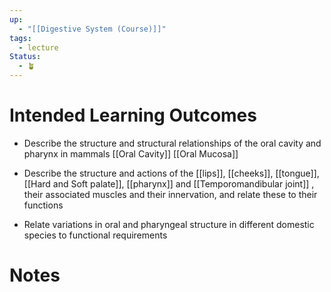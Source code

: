 ```yaml
---
up:
  - "[[Digestive System (Course)]]"
tags:
  - lecture
Status:
  - 🪴
---
```

# Intended Learning Outcomes
- Describe the structure and structural relationships of the oral cavity and pharynx in mammals
[[Oral Cavity]]
[[Oral Mucosa]]


- Describe the structure and actions of the [[lips]], [[cheeks]], [[tongue]], [[Hard and Soft palate]], [[pharynx]] and [[Temporomandibular joint]] , their associated muscles and their innervation, and relate these to their functions

- Relate variations in oral and pharyngeal structure in different domestic species to functional requirements

# Notes